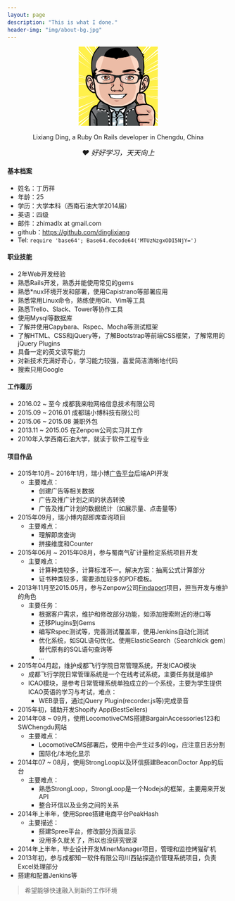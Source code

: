 ```yaml
---
layout: page
description: "This is what I done."
header-img: "img/about-bg.jpg"
---
```

<div style="text-align: center">
 <img src="/img/ding.png" style="margin:auto"
 alt="Lixiang Ding">
 <p>Lixiang Ding, a Ruby On Rails developer in Chengdu, China</p>
 <em style="font-size:16px;" class="text-muted">&hearts; 好好学习，天天向上</em>
</div>

#### 基本档案
- 姓名：丁历祥
- 年龄：25
- 学历：大学本科（西南石油大学2014届）
- 英语：四级
- 邮件：zhimadlx at gmail.com
- github：https://github.com/dinglixiang
- Tel: `require 'base64'; Base64.decode64('MTUzNzgxODI5NjY=')`

#### 职业技能
- 2年Web开发经验
- 熟悉Rails开发，熟悉并能使用常见的gems
- 熟悉*nux环境开发和部署，使用Capistrano等部署应用
- 熟悉常用Linux命令，熟练使用Git、Vim等工具
- 熟悉Trello、Slack、Tower等协作工具
- 使用Mysql等数据库
- 了解并使用Capybara、Rspec、Mocha等测试框架
- 了解HTML、CSS和jQuery等，了解Bootstrap等前端CSS框架，了解常用的jQuery Plugins
- 具备一定的英文读写能力
- 对新技术充满好奇心，学习能力较强，喜爱简洁清晰地代码
- 搜索只用Google

#### 工作履历
- 2016.02 ~ 至今    成都我来啦网格信息技术有限公司
- 2015.09 ~ 2016.01 成都瑞小博科技有限公司
- 2015.06 ~ 2015.08 兼职外包
- 2013.11 ~ 2015.05 在Zenpow公司实习并工作
- 2010年入学西南石油大学，就读于软件工程专业

#### 项目作品
- 2015年10月~ 2016年1月，瑞小博[广告平台](http://e.rippletek.com/)后端API开发
  - 主要难点：
    - 创建广告等相关数据
    - 广告及推广计划之间的状态转换
    - 广告及推广计划的数据统计（如展示量、点击量等）
- 2015年09月，瑞小博内部即席查询项目
  - 主要难点：
    - 理解即席查询
    - 拼接维度和Counter
- 2015年06月 ~ 2015年08月，参与蜀南气矿计量检定系统项目开发
  - 主要难点：
    - 计算种类较多，计算标准不一。解决方案：抽离公式计算部分
    - 证书种类较多，需要添加较多的PDF模板。
- 2013年11月至2015.05月，参与Zenpow公司[Findaport](http://www.findaport.com/)项目，担当开发与维护的角色
  - 主要任务：
    - 根据客户需求，维护和修改部分功能，如添加搜索附近的港口等
    - 迁移Plugins到Gems
    - 编写Rspec测试等，完善测试覆盖率，使用Jenkins自动化测试
    - 优化系统，如SQL语句优化、使用ElasticSearch（Searchkick gem）替代原有的SQL语句查询等
    - ...
- 2015年04月起，维护成都飞行学院日常管理系统，开发ICAO模块
  - 成都飞行学院日常管理系统是一个在线考试系统，主要任务就是维护
  - ICAO模块，是参考日常管理系统单独成立的一个系统，主要为学生提供ICAO英语的学习与考试，难点：
    - WEB录音，通过jQuery Plugin(recorder.js等)完成录音
- 2015年初，辅助开发Shopify App(BestSellers)
- 2014年08 ~ 09月，使用LocomotiveCMS搭建BargainAccessories123和SWChengdu网站
  - 主要难点：
    - LocomotiveCMS部署后，使用中会产生过多的log，应注意日志分割
    - 国际化/本地化显示
- 2014年07 ~ 08月，使用StrongLoop以及环信搭建BeaconDoctor App的后台
  - 主要难点：
    - 熟悉StrongLoop，StrongLoop是一个Nodejs的框架，主要用来开发API
    - 整合环信以及业务之间的关系
- 2014年上半年，使用Spree搭建电商平台PeakHash
  - 主要描述：
    - 搭建Spree平台，修改部分页面显示
    - 没用多久就关了，所以也没研究很深
- 2014年上半年，毕业设计开发MinerManager项目，管理和监控烤猫矿机
- 2013年初，参与成都知一软件有限公司川西钻探造价管理系统项目，负责Excel处理部分
- 搭建和配置Jenkins等

>希望能够快速融入到新的工作环境
